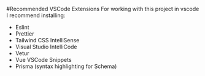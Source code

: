 #Recommended VSCode Extensions
For working with this project in vscode I recommend installing:
* Eslint
* Prettier
* Tailwind CSS IntelliSense
* Visual Studio IntelliCode
* Vetur
* Vue VSCode Snippets
* Prisma (syntax highlighting for Schema)